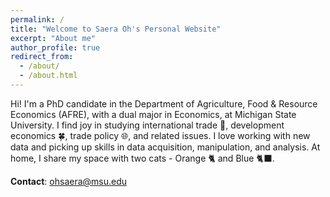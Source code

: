 ```yaml
---
permalink: /
title: "Welcome to Saera Oh's Personal Website"
excerpt: "About me"
author_profile: true
redirect_from: 
  - /about/
  - /about.html
---
```


Hi! I'm a PhD candidate in the Department of Agriculture, Food & Resource Economics (AFRE), with a dual major in Economics, at Michigan State University. I find joy in studying international trade :ship:, development economics :four_leaf_clover:, trade policy :globe_with_meridians:, and related issues. I love working with new data and picking up skills in data acquisition, manipulation, and analysis. At home, I share my space with two cats - Orange :cat2: and Blue :black_cat:.

**Contact**: ohsaera@msu.edu





